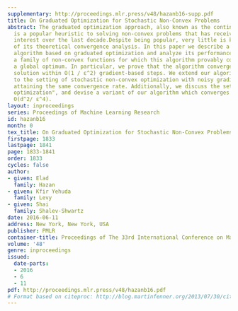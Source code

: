 ```yaml
---
supplementary: http://proceedings.mlr.press/v48/hazanb16-supp.pdf
title: On Graduated Optimization for Stochastic Non-Convex Problems
abstract: The graduated optimization approach, also known as the continuation method,
  is a popular heuristic to solving non-convex problems that has received renewed
  interest over the last decade.Despite being popular, very little is known in terms
  of its theoretical convergence analysis. In this paper we describe a new first-order
  algorithm based on graduated optimization and analyze its performance. We characterize
  a family of non-convex functions for which this algorithm provably converges to
  a global optimum. In particular, we prove that the algorithm converges to an ε-approximate
  solution within O(1 / ε^2) gradient-based steps. We extend our algorithm and analysis
  to the setting of stochastic non-convex optimization with noisy gradient feedback,
  attaining the same convergence rate. Additionally, we discuss the setting of “zero-order
  optimization", and devise a variant of our algorithm which converges at rate of
  O(d^2/ ε^4).
layout: inproceedings
series: Proceedings of Machine Learning Research
id: hazanb16
month: 0
tex_title: On Graduated Optimization for Stochastic Non-Convex Problems
firstpage: 1833
lastpage: 1841
page: 1833-1841
order: 1833
cycles: false
author:
- given: Elad
  family: Hazan
- given: Kfir Yehuda
  family: Levy
- given: Shai
  family: Shalev-Shwartz
date: 2016-06-11
address: New York, New York, USA
publisher: PMLR
container-title: Proceedings of The 33rd International Conference on Machine Learning
volume: '48'
genre: inproceedings
issued:
  date-parts:
  - 2016
  - 6
  - 11
pdf: http://proceedings.mlr.press/v48/hazanb16.pdf
# Format based on citeproc: http://blog.martinfenner.org/2013/07/30/citeproc-yaml-for-bibliographies/
---
```

